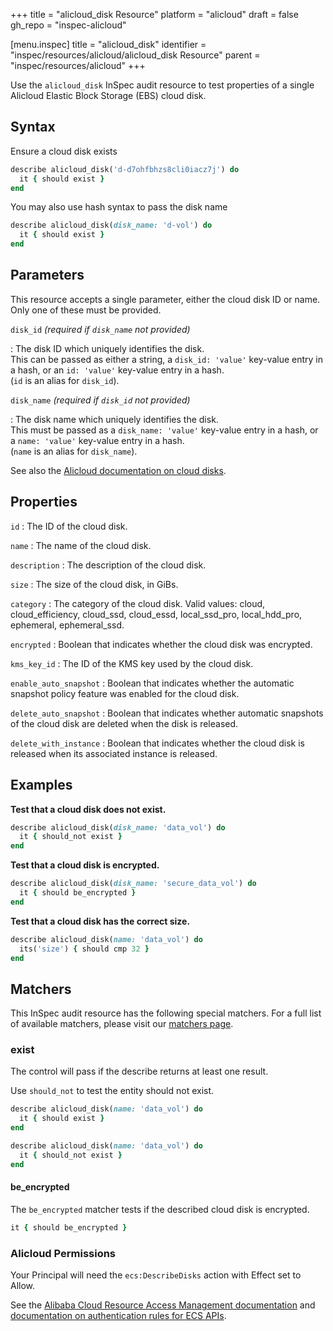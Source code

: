 +++
title = "alicloud_disk Resource"
platform = "alicloud"
draft = false
gh_repo = "inspec-alicloud"

[menu.inspec]
title = "alicloud_disk"
identifier = "inspec/resources/alicloud/alicloud_disk Resource"
parent = "inspec/resources/alicloud"
+++

Use the `alicloud_disk` InSpec audit resource to test properties of a single Alicloud Elastic Block Storage (EBS) cloud disk.

## Syntax

Ensure a cloud disk exists

```ruby
describe alicloud_disk('d-d7ohfbhzs8cli0iacz7j') do
  it { should exist }
end
```

You may also use hash syntax to pass the disk name

```ruby
describe alicloud_disk(disk_name: 'd-vol') do
  it { should exist }
end
```

## Parameters

This resource accepts a single parameter, either the cloud disk ID or name. Only one of these must be provided.

`disk_id` _(required if `disk_name` not provided)_

: The disk ID which uniquely identifies the disk.  
  This can be passed as either a string, a `disk_id: 'value'` key-value entry in a hash, or an `id: 'value'` key-value entry in a hash.  
  (`id` is an alias for `disk_id`).

`disk_name` _(required if `disk_id` not provided)_

: The disk name which uniquely identifies the disk.  
  This must be passed as a `disk_name: 'value'` key-value entry in a hash, or a `name: 'value'` key-value entry in a hash.  
  (`name` is an alias for `disk_name`).

See also the [Alicloud documentation on cloud disks](https://www.alibabacloud.com/help/doc-detail/25383.htm).

## Properties

`id`
: The ID of the cloud disk.

`name`
: The name of the cloud disk.

`description`
: The description of the cloud disk.

`size`
: The size of the cloud disk, in GiBs.

`category`
: The category of the cloud disk. Valid values: cloud, cloud_efficiency, cloud_ssd, cloud_essd, local_ssd_pro, local_hdd_pro, ephemeral, ephemeral_ssd.

`encrypted`
: Boolean that indicates whether the cloud disk was encrypted.

`kms_key_id`
: The ID of the KMS key used by the cloud disk.

`enable_auto_snapshot`
: Boolean that indicates whether the automatic snapshot policy feature was enabled for the cloud disk.

`delete_auto_snapshot`
: Boolean that indicates whether automatic snapshots of the cloud disk are deleted when the disk is released.

`delete_with_instance`
: Boolean that indicates whether the cloud disk is released when its associated instance is released.

## Examples

**Test that a cloud disk does not exist.**

```ruby
describe alicloud_disk(disk_name: 'data_vol') do
  it { should_not exist }
end
```

**Test that a cloud disk is encrypted.**

```ruby
describe alicloud_disk(disk_name: 'secure_data_vol') do
  it { should be_encrypted }
end
```

**Test that a cloud disk has the correct size.**

```ruby
describe alicloud_disk(name: 'data_vol') do
  its('size') { should cmp 32 }
end
```

## Matchers

This InSpec audit resource has the following special matchers. For a full list of available matchers, please visit our [matchers page](https://www.inspec.io/docs/reference/matchers/).

### exist

The control will pass if the describe returns at least one result.

Use `should_not` to test the entity should not exist.

```ruby
describe alicloud_disk(name: 'data_vol') do
  it { should exist }
end
```

```ruby
describe alicloud_disk(name: 'data_vol') do
  it { should_not exist }
end
```

#### be_encrypted

The `be_encrypted` matcher tests if the described cloud disk is encrypted.

```ruby
it { should be_encrypted }
```

### Alicloud Permissions

Your Principal will need the `ecs:DescribeDisks` action with Effect set to Allow.

See the [Alibaba Cloud Resource Access Management documentation](https://www.alibabacloud.com/help/doc-detail/57445.htm?spm=a2c63.p38356.b99.12.51ef1b28W18VZd) and
[documentation on authentication rules for ECS APIs](https://partners-intl.aliyun.com/help/doc-detail/25497.htm?spm=a2c63.p38356.b99.657.7b9f3481VdEA4g).
